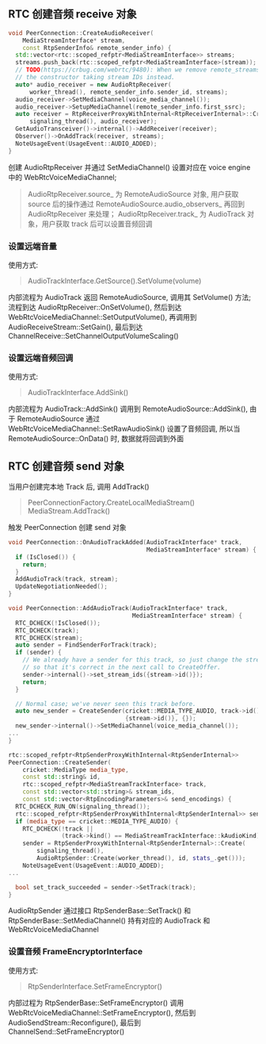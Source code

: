 ## RTC 创建音频 receive 对象

```c++
void PeerConnection::CreateAudioReceiver(
    MediaStreamInterface* stream,
    const RtpSenderInfo& remote_sender_info) {
  std::vector<rtc::scoped_refptr<MediaStreamInterface>> streams;
  streams.push_back(rtc::scoped_refptr<MediaStreamInterface>(stream));
  // TODO(https://crbug.com/webrtc/9480): When we remove remote_streams(), use
  // the constructor taking stream IDs instead.
  auto* audio_receiver = new AudioRtpReceiver(
      worker_thread(), remote_sender_info.sender_id, streams);
  audio_receiver->SetMediaChannel(voice_media_channel());
  audio_receiver->SetupMediaChannel(remote_sender_info.first_ssrc);
  auto receiver = RtpReceiverProxyWithInternal<RtpReceiverInternal>::Create(
      signaling_thread(), audio_receiver);
  GetAudioTransceiver()->internal()->AddReceiver(receiver);
  Observer()->OnAddTrack(receiver, streams);
  NoteUsageEvent(UsageEvent::AUDIO_ADDED);
}
```

创建 AudioRtpReceiver 并通过 SetMediaChannel() 设置对应在 voice engine 中的 WebRtcVoiceMediaChannel;
> AudioRtpReceiver.source_ 为 RemoteAudioSource 对象, 用户获取 source 后的操作通过 RemoteAudioSource.audio_observers_
再回到 AudioRtpReceiver 来处理；
> AudioRtpReceiver.track_ 为 AudioTrack 对象，用户获取 track 后可以设置音频回调
### 设置远端音量
使用方式:
> AudioTrackInterface.GetSource().SetVolume(volume)

内部流程为 AudioTrack 返回 RemoteAudioSource, 调用其 SetVolume() 方法; 流程到达 AudioRtpReceiver::OnSetVolume(),
然后到达 WebRtcVoiceMediaChannel::SetOutputVolume(), 再调用到 AudioReceiveStream::SetGain(), 最后到达
ChannelReceive::SetChannelOutputVolumeScaling()
### 设置远端音频回调
使用方式:
> AudioTrackInterface.AddSink()

内部流程为 AudioTrack::AddSink() 调用到 RemoteAudioSource::AddSink(), 由于 RemoteAudioSource 通过
WebRtcVoiceMediaChannel::SetRawAudioSink() 设置了音频回调, 所以当 RemoteAudioSource::OnData() 时,
数据就将回调到外面

## RTC 创建音频 send 对象
当用户创建完本地 Track 后, 调用 AddTrack()
> PeerConnectionFactory.CreateLocalMediaStream()
> MediaStream.AddTrack()

触发 PeerConnection 创建 send 对象
```c++
void PeerConnection::OnAudioTrackAdded(AudioTrackInterface* track,
                                       MediaStreamInterface* stream) {
  if (IsClosed()) {
    return;
  }
  AddAudioTrack(track, stream);
  UpdateNegotiationNeeded();
}

void PeerConnection::AddAudioTrack(AudioTrackInterface* track,
                                   MediaStreamInterface* stream) {
  RTC_DCHECK(!IsClosed());
  RTC_DCHECK(track);
  RTC_DCHECK(stream);
  auto sender = FindSenderForTrack(track);
  if (sender) {
    // We already have a sender for this track, so just change the stream_id
    // so that it's correct in the next call to CreateOffer.
    sender->internal()->set_stream_ids({stream->id()});
    return;
  }

  // Normal case; we've never seen this track before.
  auto new_sender = CreateSender(cricket::MEDIA_TYPE_AUDIO, track->id(), track,
                                 {stream->id()}, {});
  new_sender->internal()->SetMediaChannel(voice_media_channel());
...
}

rtc::scoped_refptr<RtpSenderProxyWithInternal<RtpSenderInternal>>
PeerConnection::CreateSender(
    cricket::MediaType media_type,
    const std::string& id,
    rtc::scoped_refptr<MediaStreamTrackInterface> track,
    const std::vector<std::string>& stream_ids,
    const std::vector<RtpEncodingParameters>& send_encodings) {
  RTC_DCHECK_RUN_ON(signaling_thread());
  rtc::scoped_refptr<RtpSenderProxyWithInternal<RtpSenderInternal>> sender;
  if (media_type == cricket::MEDIA_TYPE_AUDIO) {
    RTC_DCHECK(!track ||
               (track->kind() == MediaStreamTrackInterface::kAudioKind));
    sender = RtpSenderProxyWithInternal<RtpSenderInternal>::Create(
        signaling_thread(),
        AudioRtpSender::Create(worker_thread(), id, stats_.get()));
    NoteUsageEvent(UsageEvent::AUDIO_ADDED);
...

  bool set_track_succeeded = sender->SetTrack(track);
}
```

AudioRtpSender 通过接口 RtpSenderBase::SetTrack() 和 RtpSenderBase::SetMediaChannel() 持有对应的
AudioTrack 和 WebRtcVoiceMediaChannel


### 设置音频 FrameEncryptorInterface
使用方式:
> RtpSenderInterface.SetFrameEncryptor()

内部过程为 RtpSenderBase::SetFrameEncryptor() 调用 WebRtcVoiceMediaChannel::SetFrameEncryptor(), 然后到
AudioSendStream::Reconfigure(), 最后到 ChannelSend::SetFrameEncryptor()


